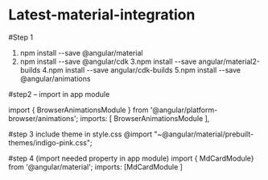 # Latest-material-integration

#Step 1
1. npm install --save @angular/material
2. npm install --save @angular/cdk
3.npm install --save angular/material2-builds
4.npm install --save angular/cdk-builds
5.npm install --save @angular/animations


#step2 – import in app module

import { BrowserAnimationsModule } from '@angular/platform-browser/animations';
imports: [ BrowserAnimationsModule ],


#step 3 include theme in style.css
@import "~@angular/material/prebuilt-themes/indigo-pink.css";

#step 4 (import needed property in app module)
import { MdCardModule} from '@angular/material'; 
imports: [MdCardModule ]
